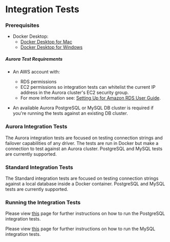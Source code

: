 # Integration Tests

### Prerequisites

- Docker Desktop:
    - [Docker Desktop for Mac](https://docs.docker.com/desktop/install/mac-install/)
    - [Docker Desktop for Windows](https://docs.docker.com/desktop/install/windows-install/)

##### Aurora Test Requirements
- An AWS account with:
    - RDS permissions
    - EC2 permissions so integration tests can whitelist the current IP address in the Aurora cluster's EC2 security group.
    - For more information see: [Setting Up for Amazon RDS User Guide](https://docs.aws.amazon.com/AmazonRDS/latest/UserGuide/CHAP_SettingUp.html).

- An available Aurora PostgreSQL or MySQL DB cluster is required if you're running the tests against an existing DB cluster.

### Aurora Integration Tests

The Aurora integration tests are focused on testing connection strings and failover capabilities of any driver.
The tests are run in Docker but make a connection to test against an Aurora cluster.
PostgreSQL and MySQL tests are currently supported.

### Standard Integration Tests

The Standard integration tests are focused on testing connection strings against a local database inside a Docker container.
PostgreSQL and MySQL tests are currently supported.

### Running the Integration Tests
Please view [this](/docs/driver-specific/postgresql/postgresql.md) page for further instructions on how to run the PostgreSQL integration tests.

Please view [this](docs/driver-specific/mysql/mysql.md) page for further instructions on how to run the MySQL integration tests.

